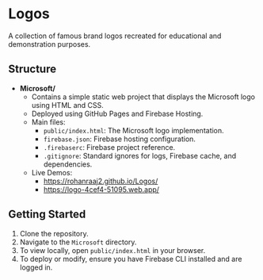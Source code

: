 # Logos

A collection of famous brand logos recreated for educational and demonstration purposes.

## Structure

- **Microsoft/**
  - Contains a simple static web project that displays the Microsoft logo using HTML and CSS.
  - Deployed using GitHub Pages and Firebase Hosting.
  - Main files:
    - `public/index.html`: The Microsoft logo implementation.
    - `firebase.json`: Firebase hosting configuration.
    - `.firebaserc`: Firebase project reference.
    - `.gitignore`: Standard ignores for logs, Firebase cache, and dependencies.
  - Live Demos:
    - https://rohanraaj2.github.io/Logos/
    - https://logo-4cef4-51095.web.app/

## Getting Started

1. Clone the repository.
2. Navigate to the `Microsoft` directory.
3. To view locally, open `public/index.html` in your browser.
4. To deploy or modify, ensure you have Firebase CLI installed and are logged in.

